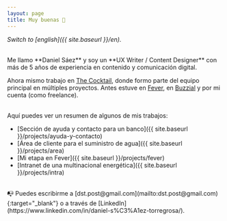 ```yaml
---
layout: page
title: Muy buenas 👋
---
```



*Switch to [english]({{ site.baseurl }}/en).*

<br>
Me llamo **Daniel Sáez** y soy un **UX Writer / Content Designer** con más de 5 años de experiencia en contenido y comunicación digital. 

Ahora mismo trabajo en [The Cocktail](https://the-cocktail.com), donde formo parte del equipo principal en múltiples proyectos. Antes estuve en [Fever](https://feverup.com/), en [Buzzial](https://buzzial.com/) y por mi cuenta (como freelance).

<br>
Aquí puedes ver un resumen de algunos de mis trabajos:

- [Sección de ayuda y contacto para un banco]({{ site.baseurl }}/projects/ayuda-y-contacto)
- [Área de cliente para el suministro de agua]({{ site.baseurl }}/projects/area)
- [Mi etapa en Fever]({{ site.baseurl }}/projects/fever)
- [Intranet de una multinacional energética]({{ site.baseurl }}/projects/intra)

<br>
📭 Puedes escribirme a [dst.post@gmail.com](mailto:dst.post@gmail.com){:target="_blank"} o a través de [LinkedIn](https://www.linkedin.com/in/daniel-s%C3%A1ez-torregrosa/).

